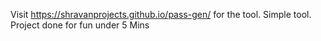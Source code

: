 Visit https://shravanprojects.github.io/pass-gen/ for the tool.
Simple tool.
Project done for fun under 5 Mins
